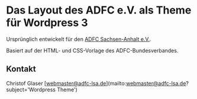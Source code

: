 Das Layout des ADFC e.V. als Theme für Wordpress 3 
==================================================

Ursprünglich entwickelt für den [ADFC Sachsen-Anhalt e.V.](http://adfc-sachsen-anhalt.de/).

Basiert auf der HTML- und CSS-Vorlage des ADFC-Bundesverbandes.

Kontakt
-------

Christof Glaser [<webmaster@adfc-lsa.de>](mailto:webmaster@adfc-lsa.de?subject='Wordpress Theme')

